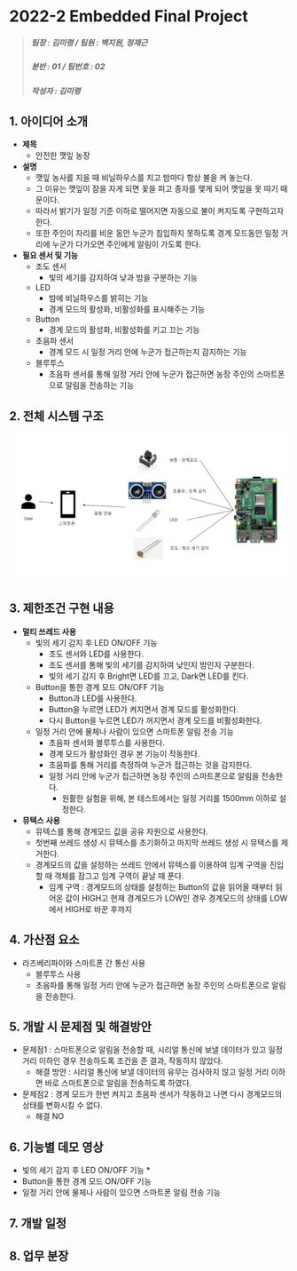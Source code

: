 # 2022-2 Embedded Final Project
> ##### 팀장 : 김미령 / 팀원 : 백지원, 정재근
> ##### 분반 : 01 / 팀번호 : 02
> ##### 작성자 : 김미령

## 1. 아이디어 소개
* **제목**
  * 안전한 깻잎 농장
* **설명**
  * 깻잎 농사를 지을 때 비닐하우스를 치고 밤마다 항상 불을 켜 놓는다. 
  * 그 이유는 깻잎이 잠을 자게 되면 꽃을 피고 종자를 맺게 되어 깻잎을 못 따기 때문이다.
  * 따라서 밝기가 일정 기준 이하로 떨어지면 자동으로 불이 켜지도록 구현하고자 한다.
  * 또한 주인이 자리를 비운 동안 누군가 침입하지 못하도록 경계 모드동안 일정 거리에 누군가 다가오면 주인에게 알림이 가도록 한다.
* **필요 센서 및 기능**
  * 조도 센서
    * 빛의 세기를 감지하여 낮과 밤을 구분하는 기능
  * LED
    * 밤에 비닐하우스를 밝히는 기능
    * 경계 모드의 활성화, 비활성화를 표시해주는 기능
  * Button
    * 경계 모드의 활성화, 비활성화를 키고 끄는 기능
  * 초음파 센서
    * 경계 모드 시 일정 거리 안에 누군가 접근하는지 감지하는 기능
  * 블루투스
    * 초음파 센서를 통해 일정 거리 안에 누군가 접근하면 농장 주인의 스마트폰으로 알림을 전송하는 기능

## 2. 전체 시스템 구조
![전체 시스템 구조](./image/SystemStructure.png)

## 3. 제한조건 구현 내용
* **멀티 쓰레드 사용**
  * 빛의 세기 감지 후 LED ON/OFF 기능
    * 조도 센서와 LED를 사용한다.
    * 조도 센서를 통해 빛의 세기를 감지하여 낮인지 밤인지 구분한다.
    * 빛의 세기 감지 후 Bright면 LED를 끄고, Dark면 LED를 킨다.
  * Button을 통한 경계 모드 ON/OFF 기능
    * Button과 LED를 사용한다.
    * Button을 누르면 LED가 켜지면서 경계 모드를 활성화한다.
    * 다시 Button을 누르면 LED가 꺼지면서 경계 모드를 비활성화한다.  
  * 일정 거리 안에 물체나 사람이 있으면 스마트폰 알림 전송 기능
    * 초음파 센서와 블루투스를 사용한다.
    * 경계 모드가 활성화인 경우 본 기능이 작동한다.
    * 초음파를 통해 거리를 측정하여 누군가 접근하는 것을 감지한다.
    * 일정 거리 안에 누군가 접근하면 농장 주인의 스마트폰으로 알림을 전송한다.
      * 원활한 실험을 위해, 본 테스트에서는 일정 거리를 1500mm 이하로 설정한다.
* **뮤텍스 사용**
  * 뮤텍스를 통해 경계모드 값을 공유 자원으로 사용한다.
  * 첫번째 쓰레드 생성 시 뮤텍스를 초기화하고 마지막 쓰레드 생성 시 뮤텍스를 제거한다.
  * 경계모드의 값을 설정하는 쓰레드 안에서 뮤텍스를 이용하여 임계 구역을 진입할 때 객체를 잠그고 임계 구역이 끝날 때 푼다.
    * 임계 구역 : 경계모드의 상태를 설정하는 Button의 값을 읽어올 때부터 읽어온 값이 HIGH고 현재 경계모드가 LOW인 경우 경계모드의 상태를 LOW에서 HIGH로 바꾼 후까지

## 4. 가산점 요소
* 라즈베리파이와 스마트폰 간 통신 사용
  * 블루투스 사용
  * 초음파를 통해 일정 거리 안에 누군가 접근하면 농장 주인의 스마트폰으로 알림을 전송한다.

## 5. 개발 시 문제점 및 해결방안
* 문제점1 : 스마트폰으로 알림을 전송할 때, 시리얼 통신에 보낼 데이터가 있고 일정 거리 이하인 경우 전송하도록 조건을 준 결과, 작동하지 않았다.
  * 해결 방안 : 시리얼 통신에 보낼 데이터의 유무는 검사하지 않고 일정 거리 이하면 바로 스마트폰으로 알림을 전송하도록 하였다.
* 문제점2 : 경계 모드가 한번 켜지고 초음파 센서가 작동하고 나면 다시 경계모드의 상태를 변화시킬 수 없다.
  * 해결 NO

## 6. 기능별 데모 영상
* 빛의 세기 감지 후 LED ON/OFF 기능
  * 
* Button을 통한 경계 모드 ON/OFF 기능
* 일정 거리 안에 물체나 사람이 있으면 스마트폰 알림 전송 기능

## 7. 개발 일정

## 8. 업무 분장
